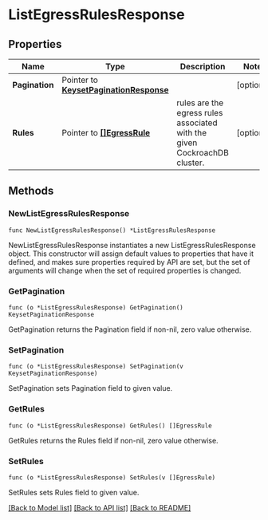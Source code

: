 # ListEgressRulesResponse

## Properties

Name | Type | Description | Notes
------------ | ------------- | ------------- | -------------
**Pagination** | Pointer to [**KeysetPaginationResponse**](KeysetPaginationResponse.md) |  | [optional] 
**Rules** | Pointer to [**[]EgressRule**](EgressRule.md) | rules are the egress rules associated with the given CockroachDB cluster. | [optional] 

## Methods

### NewListEgressRulesResponse

`func NewListEgressRulesResponse() *ListEgressRulesResponse`

NewListEgressRulesResponse instantiates a new ListEgressRulesResponse object.
This constructor will assign default values to properties that have it defined,
and makes sure properties required by API are set, but the set of arguments
will change when the set of required properties is changed.

### GetPagination

`func (o *ListEgressRulesResponse) GetPagination() KeysetPaginationResponse`

GetPagination returns the Pagination field if non-nil, zero value otherwise.

### SetPagination

`func (o *ListEgressRulesResponse) SetPagination(v KeysetPaginationResponse)`

SetPagination sets Pagination field to given value.

### GetRules

`func (o *ListEgressRulesResponse) GetRules() []EgressRule`

GetRules returns the Rules field if non-nil, zero value otherwise.

### SetRules

`func (o *ListEgressRulesResponse) SetRules(v []EgressRule)`

SetRules sets Rules field to given value.


[[Back to Model list]](../README.md#documentation-for-models) [[Back to API list]](../README.md#documentation-for-api-endpoints) [[Back to README]](../README.md)


